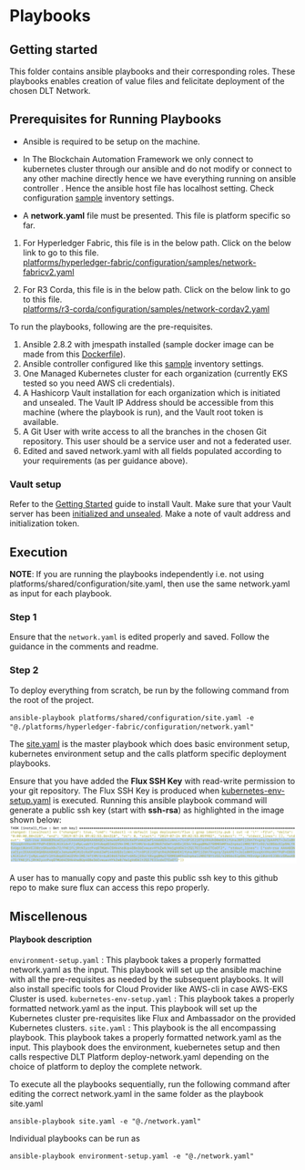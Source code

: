 # Playbooks

## Getting started
This folder contains ansible playbooks and their corresponding roles.
These playbooks enables creation of value files and felicitate deployment of the chosen DLT Network.

## Prerequisites for Running Playbooks
- Ansible is required to be setup on the machine.
- In The Blockchain Automation Framework we only connect to kubernetes cluster through our ansible and do not modify or connect to any other machine directly hence we have everything running on ansible controller . Hence the ansible host file has localhost setting. Check configuration [sample](../../shared/inventory/ansible_provisioners) inventory settings.

- A **network.yaml** file must be presented. This file is platform specific so far.
1. For Hyperledger Fabric, this file is in the below path. Click on the below link to go to this file.<br>
[platforms/hyperledger-fabric/configuration/samples/network-fabricv2.yaml](../../hyperledger-fabric/configuration/samples/network-fabricv2.yaml)

2. For R3 Corda, this file is in the below path. Click on the below link to go to this file.<br>
[platforms/r3-corda/configuration/samples/network-cordav2.yaml](../../platforms/r3-corda/configuration/samples/network-cordav2.yaml)<br>

To run the playbooks, following are the pre-requisites.
1. Ansible 2.8.2 with jmespath installed (sample docker image can be made from this [Dockerfile](../../shared/images/ansibleSlave.Dockerfile)).
2. Ansible controller configured like this [sample](../../shared/inventory) inventory settings.
3. One Managed Kubernetes cluster for each organization (currently EKS tested so you need AWS cli credentials).
4. A Hashicorp Vault installation for each organization which is initiated and unsealed. The Vault IP Address should be accessible from this machine (where the playbook is run), and the Vault root token is available.
5. A Git User with write access to all the branches in the chosen Git repository. This user should be a service user and not a federated user.
6. Edited and saved network.yaml with all fields populated according to your requirements (as per guidance above). 

### Vault setup
Refer to the [Getting Started](https://learn.hashicorp.com/vault/getting-started/install) guide to install Vault. Make sure that your Vault server has been [initialized and unsealed](https://learn.hashicorp.com/vault/getting-started/deploy). Make a note of vault address and initialization token.     

## Execution 

**NOTE**: If you are running the playbooks independently i.e. not using platforms/shared/configuration/site.yaml, then use the same network.yaml as input for each playbook.

### Step 1
Ensure that the `network.yaml` is edited properly and saved. Follow the guidance in the comments and readme.

### Step 2
To deploy everything from scratch, be run by the following command from the root of the project. 
```
ansible-playbook platforms/shared/configuration/site.yaml -e "@./platforms/hyperledger-fabric/configuration/network.yaml"
```
The [site.yaml](./site.yaml) is the master playbook which does basic environment setup, kubernetes environment setup and the calls platform specific deployment playbooks.

Ensure that you have added the **Flux SSH Key** with read-write permission to your git repository. The Flux SSH Key is produced when [kubernetes-env-setup.yaml](./kubernetes-env-setup.yaml) is executed.
Running this ansible playbook command will generate a public ssh key (start with **ssh-rsa**) as highlighted in the image shown below:
![flux ssh public key](../../../docs/source/_static/flux_ssh_public_key.png)

A user has to manually copy and paste this public ssh key to this github repo to make sure flux can access this repo properly.

## Miscellenous
#### Playbook description
`environment-setup.yaml` : This playbook takes a properly formatted network.yaml as the input. This playbook will set up the ansible machine with all the pre-requisites as needed by the subsequent playbooks. It will also install specific tools for Cloud Provider like AWS-cli in case AWS-EKS Cluster is used. 
`kubernetes-env-setup.yaml` : This playbook takes a properly formatted network.yaml as the input. This playbook will set up the Kubernetes cluster pre-requisites like Flux and Ambassador on the provided Kubernetes clusters.
`site.yaml` : This playbook is the all encompassing playbook. This playbook takes a properly formatted network.yaml as the input. This playbook does the environment, kuebernetes setup and then calls respective DLT Platform deploy-network.yaml depending on the choice of platform to deploy the complete network.

To execute all the playbooks sequentially, run the following command after editing the correct network.yaml in the same folder as the playbook site.yaml
```
ansible-playbook site.yaml -e "@./network.yaml"
```

Individual playbooks can be run as
```
ansible-playbook environment-setup.yaml -e "@./network.yaml"
```

